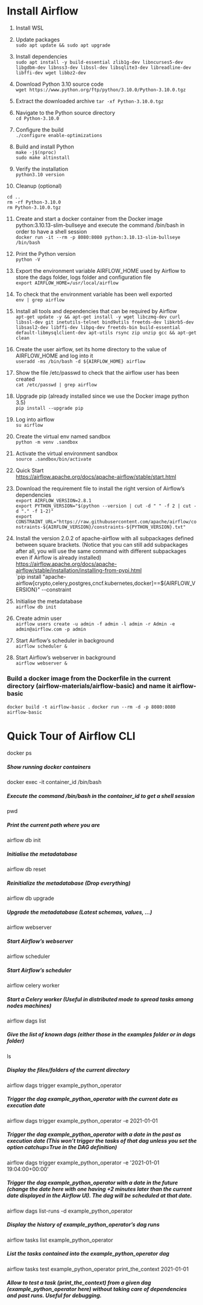 # Install Airflow

1. Install WSL

2. Update packages <br>
`sudo apt update && sudo apt upgrade`

3. Install dependencies <br>
`sudo apt install -y build-essential zlib1g-dev libncurses5-dev libgdbm-dev libnss3-dev libssl-dev libsqlite3-dev libreadline-dev libffi-dev wget libbz2-dev`
  
4. Download Python 3.10 source code <br>
`wget https://www.python.org/ftp/python/3.10.0/Python-3.10.0.tgz` 
  
5. Extract the downloaded archive 
`tar -xf Python-3.10.0.tgz` <br>
   
6. Navigate to the Python source directory <br>
`cd Python-3.10.0` <br>
   
7. Configure the build <br>
`./configure enable-optimizations` <br>
   
8. Build and install Python <br>
`make -j$(nproc)` <br>
`sudo make altinstall` <br>
   
9. Verify the installation <br>
`python3.10 version` <br>
   
10. Cleanup (optional) <br>
``` 
cd ..
rm -rf Python-3.10.0
rm Python-3.10.0.tgz
``` 
 
11. Create and start a docker container from the Docker image python:3.10.13-slim-bullseye and execute the command /bin/bash in order to have a shell session <br>
`docker run -it --rm -p 8080:8080 python:3.10.13-slim-bullseye /bin/bash` <br>

12. Print the Python version <br>
`python -V` <br>
 
13. Export the environment variable AIRFLOW_HOME used by Airflow to store the dags folder, logs folder and configuration file <br>
`export AIRFLOW_HOME=/usr/local/airflow` <br>

14. To check that the environment variable has been well exported <br>
`env | grep airflow` <br>
 
15. Install all tools and dependencies that can be required by Airflow <br>
`apt-get update -y && apt-get install -y wget libczmq-dev curl libssl-dev git inetutils-telnet bind9utils freetds-dev libkrb5-dev libsasl2-dev libffi-dev libpq-dev freetds-bin build-essential default-libmysqlclient-dev apt-utils rsync zip unzip gcc && apt-get clean`

16. Create the user airflow, set its home directory to the value of AIRFLOW_HOME and log into it <br>
`useradd -ms /bin/bash -d ${AIRFLOW_HOME} airflow` <br>
 
17. Show the file /etc/passwd to check that the airflow user has been created <br>
`cat /etc/passwd | grep airflow` <br>
 
18. Upgrade pip (already installed since we use the Docker image python 3.5) <br>
`pip install --upgrade pip` <br>
 
19. Log into airflow <br>
`su airflow` <br>

20. Create the virtual env named sandbox  <br>
`python -m venv .sandbox` <br>
 
21. Activate the virtual environment sandbox <br>
`source .sandbox/bin/activate` <br>

22. Quick Start <br>
https://airflow.apache.org/docs/apache-airflow/stable/start.html <br>

23. Download the requirement file to install the right version of Airflow’s dependencies <br>
`export AIRFLOW_VERSION=2.8.1` <br>
`export PYTHON_VERSION="$(python --version | cut -d " " -f 2 | cut -d "." -f 1-2)"` <br>
`export CONSTRAINT_URL="https://raw.githubusercontent.com/apache/airflow/constraints-${AIRFLOW_VERSION}/constraints-${PYTHON_VERSION}.txt"` <br>
  
24. Install the version 2.0.2 of apache-airflow with all subpackages defined between square brackets. (Notice that you can still add subpackages after all, you will use the same command with different subpackages even if Airflow is already installed) <br>
https://airflow.apache.org/docs/apache-airflow/stable/installation/installing-from-pypi.html <br>
`pip install "apache-airflow[crypto,celery,postgres,cncf.kubernetes,docker]==${AIRFLOW_VERSION}" --constraint 
  
25. Initialise the metadatabase <br>
`airflow db init` <br>

26. Create admin user <br>
`airflow users create -u admin -f admin -l admin -r Admin -e admin@airflow.com -p admin` <br>

27. Start Airflow’s scheduler in background <br>
`airflow scheduler &` <br>

28. Start Airflow’s webserver in background <br>
`airflow webserver &` <br>


### Build a docker image from the Dockerfile in the current directory (airflow-materials/airflow-basic)  and name it airflow-basic <br>
`docker build -t airflow-basic .`
`docker run --rm -d -p 8080:8080 airflow-basic`


# Quick Tour of Airflow CLI

docker ps
#####  Show running docker containers


docker exec -it container_id /bin/bash
#####  Execute the command /bin/bash in the container_id to get a shell session


pwd
#####  Print the current path where you are


airflow db init
#####  Initialise the metadatabase


airflow db reset
#####  Reinitialize the metadatabase (Drop everything)


airflow db upgrade
#####  Upgrade the metadatabase (Latest schemas, values, ...)


airflow webserver
#####  Start Airflow’s webserver


airflow scheduler
#####  Start Airflow’s scheduler


airflow celery worker
#####  Start a Celery worker (Useful in distributed mode to spread tasks among nodes machines)


airflow dags list
#####  Give the list of known dags (either those in the examples folder or in dags folder)


ls
#####  Display the files/folders of the current directory 


airflow dags trigger example_python_operator
#####  Trigger the dag example_python_operator with the current date as execution date


airflow dags trigger example_python_operator -e 2021-01-01
#####  Trigger the dag example_python_operator with a date in the past as execution date (This won’t trigger the tasks of that dag unless you set the option catchup=True in the DAG definition)


airflow dags trigger example_python_operator -e '2021-01-01 19:04:00+00:00'
#####  Trigger the dag example_python_operator with a date in the future (change the date here with one having +2 minutes later than the current date displayed in the Airflow UI). The dag will be scheduled at that date.


airflow dags list-runs -d example_python_operator
#####  Display the history of example_python_operator’s dag runs


airflow tasks list example_python_operator
#####  List the tasks contained into the example_python_operator dag


airflow tasks test example_python_operator print_the_context 2021-01-01
#####  Allow to test a task (print_the_context) from a given dag (example_python_operator here) without taking care of dependencies and past runs. Useful for debugging.
